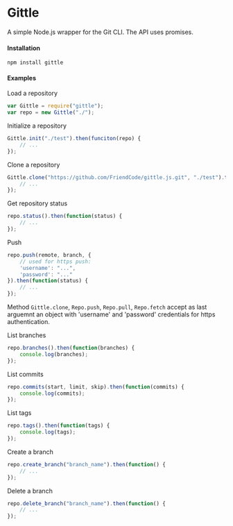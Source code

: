 Gittle
=========

A simple Node.js wrapper for the Git CLI. The API uses promises.

#### Installation

```
npm install gittle
```

#### Examples

Load a repository

```javascript
var Gittle = require("gittle");
var repo = new Gittle("./");
```

Initialize a repository

```javascript
Gittle.init("./test").then(funciton(repo) {
    // ...
});
```

Clone a repository

```javascript
Gittle.clone("https://github.com/FriendCode/gittle.js.git", "./test").then(function(repo) {
    // ...
});
```

Get repository status

```javascript
repo.status().then(function(status) {
    // ...
});
```

Push

```javascript
repo.push(remote, branch, {
    // used for https push:
    'username': "...",
    'password': "..."
}).then(function(status) {
    // ...
});
```

Method ```Gittle.clone```, ```Repo.push```, ```Repo.pull```, ```Repo.fetch``` accept as last arguemnt an object with 'username' and 'password' credentials for https authentication.

List branches

```javascript
repo.branches().then(function(branches) {
    console.log(branches);
});
```

List commits

```javascript
repo.commits(start, limit, skip).then(function(commits) {
    console.log(commits);
});
```

List tags

```javascript
repo.tags().then(function(tags) {
    console.log(tags);
});
```

Create a branch

```javascript
repo.create_branch("branch_name").then(function() {
    // ...
});
```

Delete a branch

```javascript
repo.delete_branch("branch_name").then(function() {
    // ...
});
```


